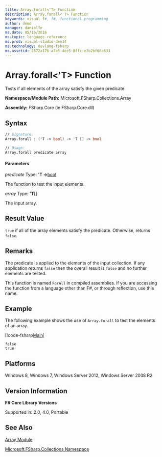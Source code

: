 ```yaml
---
title: Array.forall<'T> Function
description: Array.forall<'T> Function
keywords: visual f#, f#, functional programming
author: dend
manager: danielfe
ms.date: 05/16/2016
ms.topic: language-reference
ms.prod: visual-studio-dev14
ms.technology: devlang-fsharp
ms.assetid: 2572a176-a7a5-4ec5-8ffc-e3b2bf68c631 
---
```


# Array.forall<'T> Function

Tests if all elements of the array satisfy the given predicate.

**Namespace/Module Path:** Microsoft.FSharp.Collections.Array

**Assembly:** FSharp.Core (in FSharp.Core.dll)


## Syntax

```fsharp
// Signature:
Array.forall : ('T -> bool) -> 'T [] -> bool

// Usage:
Array.forall predicate array
```

#### Parameters
*predicate*
Type: **'T -&gt;**[bool](https://msdn.microsoft.com/library/89c0cf9c-49ce-4207-a3be-555851a67dd5)


The function to test the input elements.


*array*
Type: **'T**[[]](https://msdn.microsoft.com/library/def20292-9aae-4596-9275-b94e594f8493)


The input array.

## Result Value

`true` if all of the array elements satisfy the predicate. Otherwise, returns `false`.

## Remarks
The predicate is applied to the elements of the input collection. If any application returns `false` then the overall result is `false` and no further elements are tested.

This function is named `ForAll` in compiled assemblies. If you are accessing the function from a language other than F#, or through reflection, use this name.

## Example

The following example shows the use of `Array.forall` to test the elements of an array.

[!code-fsharp[Main](~/samples/snippets/fsharp/arrays/snippet241.fs)]

```
false
true
```

## Platforms
Windows 8, Windows 7, Windows Server 2012, Windows Server 2008 R2


## Version Information
**F# Core Library Versions**

Supported in: 2.0, 4.0, Portable


## See Also
[Array Module](index.md)

[Microsoft.FSharp.Collections Namespace](../Microsoft.FSharp.Collections-Namespace.md)